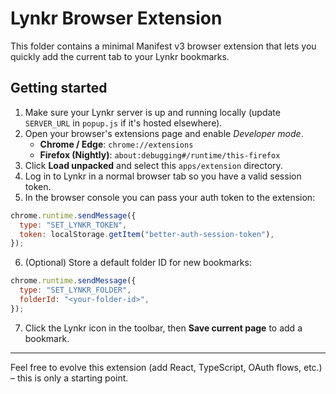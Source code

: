 # Lynkr Browser Extension

This folder contains a minimal Manifest v3 browser extension that lets you quickly add the current tab to your Lynkr bookmarks.

## Getting started

1. Make sure your Lynkr server is up and running locally (update `SERVER_URL` in `popup.js` if it's hosted elsewhere).
2. Open your browser's extensions page and enable _Developer mode_.
   - **Chrome / Edge**: `chrome://extensions`
   - **Firefox (Nightly)**: `about:debugging#/runtime/this-firefox`
3. Click **Load unpacked** and select this `apps/extension` directory.
4. Log in to Lynkr in a normal browser tab so you have a valid session token.
5. In the browser console you can pass your auth token to the extension:

```js
chrome.runtime.sendMessage({
  type: "SET_LYNKR_TOKEN",
  token: localStorage.getItem("better-auth-session-token"),
});
```

6. (Optional) Store a default folder ID for new bookmarks:

```js
chrome.runtime.sendMessage({
  type: "SET_LYNKR_FOLDER",
  folderId: "<your-folder-id>",
});
```

7. Click the Lynkr icon in the toolbar, then **Save current page** to add a bookmark.

---

Feel free to evolve this extension (add React, TypeScript, OAuth flows, etc.) – this is only a starting point.
